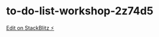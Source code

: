 # to-do-list-workshop-2z74d5

[Edit on StackBlitz ⚡️](https://stackblitz.com/edit/to-do-list-workshop-2z74d5)